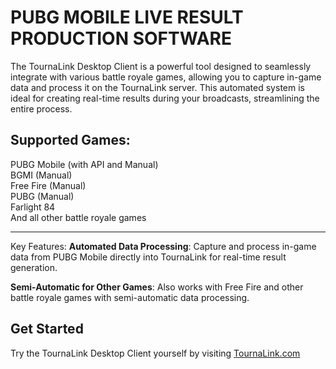 # PUBG MOBILE LIVE RESULT PRODUCTION SOFTWARE
The TournaLink Desktop Client is a powerful tool designed to seamlessly integrate with various battle royale games, allowing you to capture in-game data and process it on the TournaLink server. This automated system is ideal for creating real-time results during your broadcasts, streamlining the entire process.

## Supported Games:
PUBG Mobile (with API and Manual) <br> 
BGMI (Manual)<br> 
Free Fire (Manual)<br> 
PUBG (Manual)<br> 
Farlight 84<br> 
And all other battle royale games<br> <hr> 
Key Features:
**Automated Data Processing**: Capture and process in-game data from PUBG Mobile directly into TournaLink for real-time result generation.

**Semi-Automatic for Other Games**: Also works with Free Fire and other battle royale games with semi-automatic data processing.
## Get Started
Try the TournaLink Desktop Client yourself by visiting <a href="https://tournalink.com">TournaLink.com </a> 
